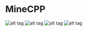 # MineCPP

![alt tag](https://github.com/jangolare/MineCPP/tree/master/res/images/img1.png)
![alt tag](https://github.com/jangolare/MineCPP/tree/master/res/images/img2.png)
![alt tag](https://github.com/jangolare/MineCPP/tree/master/res/images/img3.png)
![alt tag](https://github.com/jangolare/MineCPP/tree/master/res/images/img4.png)
